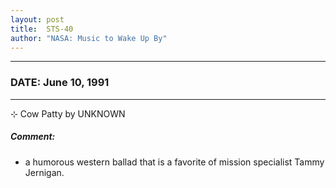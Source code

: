 ```yaml
---
layout: post
title:  STS-40
author: "NASA: Music to Wake Up By"
---
```


----
### DATE: June 10, 1991
----
⊹ Cow Patty by UNKNOWN

##### Comment:
* a humorous western ballad that is a favorite of mission specialist Tammy Jernigan.
